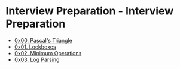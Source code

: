 # Interview Preparation - Interview Preparation

- [0x00. Pascal's Triangle](0x00-pascal_triangle
)
- [0x01. Lockboxes](0x01-lockboxes
)
- [0x02. Minimum Operations](0x02-minimum_operations 
)
- [0x03. Log Parsing ](0x03-log_parsing)